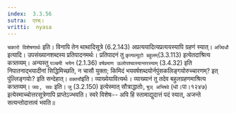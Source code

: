 ```yaml
---
index:  3.3.56
sutra:  एरच्।
vritti:  nyasa
---
```


`चकारो विशेषणार्थः` इति। विनापि तेन थाथादिसूत्रे (6.2.143) अप्रत्ययादित्यप्रत्ययस्यापि ग्रहणं स्यात्। 
`अज्विधौ` इत्यादि। उपसंख्यानशब्दस्य प्रतिपादनमर्थः। प्रतिपादनं तु `कृत्यल्युटो बहुलम्`(3.3.113) इत्येतदाश्रित्य कत्र्तव्यम्। अन्यस्तु `पञ्चमी भयेन` (2.1.36) `वर्षप्रमाण ऊलोपश्चास्यान्तरस्याम्` (3.4.32) इति निपातनाद्भयादीनां सिद्धिमिच्छति, न चासौ युक्ता; किमिदं भयवर्षशब्दयोर्नपुंसकलिङ्गयोरुच्चारणम्? इत् पुंल्लिङ्गयोः? इति सन्देहात्। `वक्तयौ`इति। व्याख्येयावित्यर्थः। व्याख्यानं तु तदेव बहुलग्रहणमाश्रित्य कत्र्तव्यम्। `जवः, सवः` इति। `जु` (3.2.150) इत्येस्मात् सौत्राद्धातोः, `षुञ् अभिषवे` (धा।पा।१२४७) इत्येस्माच्चोत्तरसूत्रेणापि प्राप्तेऽज्भवति। स्वरे विशेषः-- अपि हि स्तामाद्युदात्तं पदं स्यात्, अजन्ते सत्यन्तोदात्तत्वं भवति॥
